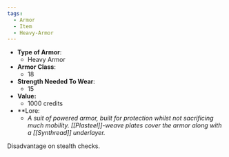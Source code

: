 ```yaml
---
tags:
  - Armor
  - Item
  - Heavy-Armor
---
```

- __Type of Armor__:
	* Heavy Armor
- __Armor Class__:
	* 18
- __Strength Needed To Wear__:
	* 15
- **Value:**
	- 1000 credits
- **Lore:
	- *A suit of powered armor, built for protection whilst not sacrificing much mobility. [[Plasteel]]-weave plates cover the armor along with a [[Synthread]] underlayer.*

Disadvantage on stealth checks.
